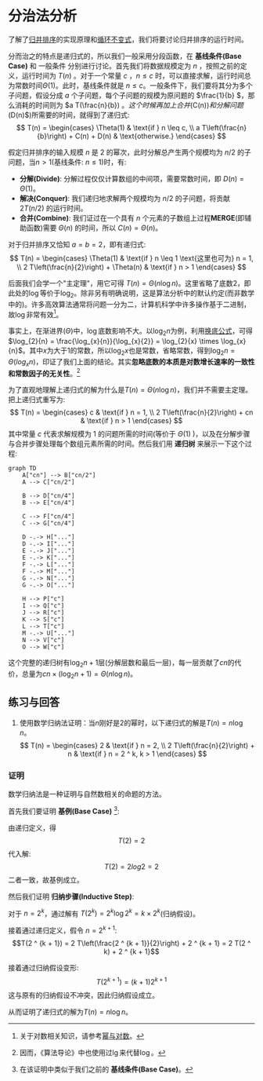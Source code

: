 # 分治法分析
了解了[归并排序](./divide_and_conquer.md#归并排序)的实现原理和[循环不变式](./divide_and_conquer.md#循环不变式)，我们将要讨论归并排序的运行时间。

分而治之的特点是递归式的，所以我们一般采用分段函数，在 **基线条件(Base Case)** 和 一般条件 分别进行讨论。首先我们将数据规模定为 $n$ ，按照之前的定义，运行时间为 $T(n)$ 。对于一个常量 $c$ ，$n \leq c$ 时，可以直接求解，运行时间总为常数时间$\Theta(1)$。此时，基线条件就是 $n \leq c$。一般条件下，我们要将其分为多个子问题，假设分成 $a$ 个子问题，每个子问题的规模为原问题的 $\frac{1}{b} $，那么消耗的时间则为 $a T(\frac{n}{b}) $。这个时候再加上合并($C(n)$)和分解问题($D(n)$)所需要的时间，就得到了递归式:
$$
T(n) = 
\begin{cases} 
\Theta(1) & \text{if } n \leq c, \\
a T\left(\frac{n}{b}\right) + C(n) + D(n) & \text{otherwise.}
\end{cases}
$$

假定归并排序的输入规模 $n$ 是 $2$ 的幂次，此时分解总产生两个规模均为 $n/2$ 的子问题，当$n > 1$(基线条件: $n \leq 1$)时，有:
- **分解(Divide)**: 分解过程仅仅计算数组的中间项，需要常数时间，即 $D(n) = \Theta(1)$。
- **解决(Conquer)**: 我们递归地求解两个规模均为 $n/2$ 的子问题，将贡献 $2T(n/2)$ 的运行时间。
- **合并(Combine)**: 我们证过在一个具有 $n$ 个元素的子数组上过程**MERGE**(即辅助函数)需要 $\Theta(n)$ 的时间，所以 $C(n)=\Theta(n)$。

对于归并排序又恰知 $a = b = 2$，即有递归式:
$$
T(n) = 
\begin{cases} 
\Theta(1) & \text{if } n \leq 1 \text{这里也可为} n = 1, \\
2 T\left(\frac{n}{2}\right) + \Theta(n) & \text{if } n > 1
\end{cases}
$$

后面我们会学一个"主定理"，用它可得 $T(n) = \Theta(n \log n)$。这里省略了底数$2$，即此处的$\log$等价于$\log_{2}$。除非另有明确说明，这是算法分析中的默认约定(而非数学中的)。许多高效算法通常将问题一分为二，计算机科学中许多操作基于二进制，故$\log$非常有效[^note1]。

事实上，在渐进界($\Theta$)中，$\log$底数影响不大。以$\log_{2}{n}$为例，利用[换底公式](/appendices/operations/logarithm.md#换底公式)，可得$\log_{2}{n} = \frac{\log_{x}{n}}{\log_{x}{2}} = \log_{2}{x} \times \log_{x}{n}$。其中$x$为大于$1$的常数，所以$\log_{2}{x}$也是常数，省略常数，得到$\log_{2}{n} = \Theta(log_{x}{n})$，印证了我们上面的结论。其实**忽略底数的本质是对数增长速率的一致性和常数因子的无关性**。[^note2]

为了直观地理解上递归式的解为什么是$T(n) = \Theta(n \log n)$，我们并不需要主定理。把上递归式重写为:
$$
T(n) = 
\begin{cases} 
c & \text{if } n = 1, \\
2 T\left(\frac{n}{2}\right) + cn & \text{if } n > 1
\end{cases}
$$
其中常量 $c$ 代表求解规模为 $1$ 的问题所需的时间(等价于 $\Theta(1)$ )，以及在分解步骤与合并步骤处理每个数组元素所需的时间。然后我们用 **递归树** 来展示一下这个过程:

```mermaid
graph TD
    A["cn"] --> B["cn/2"]
    A --> C["cn/2"]
    
    B --> D["cn/4"]
    B --> E["cn/4"]
    
    C --> F["cn/4"]
    C --> G["cn/4"]
    
    D -.-> H["..."]
    D -.-> I["..."]
    E -.-> J["..."]
    E -.-> K["..."]
    F -.-> L["..."]
    F -.-> M["..."]
    G -.-> N["..."]
    G -.-> O["..."]
    
    H --> P["c"]
    I --> Q["c"]
    J --> R["c"]
    K --> S["c"]
    L --> T["c"]
    M -.-> U["..."]
    N --> V["c"]
    O --> W["c"]
```

这个完整的递归树有$\log_2{n} + 1$层(分解层数和最后一层)，每一层贡献了$cn$的代价，总量为$cn \times (\log_2{n} + 1) = \Theta(n \log n)$。

## 练习与回答
1. 使用数学归纳法证明：当$n$刚好是$2$的幂时，以下递归式的解是$T(n)=n \log n$。
$$
T(n) = 
\begin{cases} 
2 & \text{if } n = 2, \\
2 T\left(\frac{n}{2}\right) + n & \text{if } n = 2 ^ k, k > 1
\end{cases}
$$
### 证明
数学归纳法是一种证明与自然数相关的命题的方法。

首先我们要证明 **基例(Base Case)** [^note3]:

由递归定义，得
$$T(2) = 2$$
代入解:
$$T(2) = 2 log 2 = 2$$
二者一致，故基例成立。

然后我们证明 **归纳步骤(Inductive Step)**:

对于 $n = 2 ^ k$，通过解有 $T(2 ^ k) = 2 ^ k \log 2 ^ k = k \times 2 ^ k$(归纳假设)。

接着通过递归定义，假令 $n = 2 ^ {k + 1}$:
$$T(2 ^ {k + 1}) = 2 T\left(\frac{2 ^ {k + 1}}{2}\right) + 2 ^ {k + 1} = 2 T(2 ^ k) + 2 ^ {k + 1}$$

接着通过归纳假设变形:
$$T(2 ^ {k + 1}) = (k + 1) 2 ^ {k +1}$$
这与原有的归纳假设不冲突，因此归纳假设成立。

从而证明了递归式的解为$T(n)=n \log n$。

[^note1]: 关于对数相关知识，请参考[幂与对数](/appendices/operations/logarithm.md)。

[^note2]: 因而，《算法导论》中也使用过$\lg$来代替$\log$。

[^note3]: 在该证明中类似于我们之前的 **基线条件(Base Case)**。
